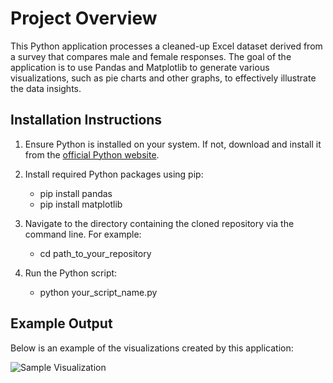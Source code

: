 # Project Overview

This Python application processes a cleaned-up Excel dataset derived from a survey that compares male and female responses. 
The goal of the application is to use Pandas and Matplotlib to generate various visualizations, such as pie charts and other graphs, to effectively illustrate the data insights.

## Installation Instructions

1. Ensure Python is installed on your system. If not, download and install it from the [official Python website](https://www.python.org/downloads/).
2. Install required Python packages using pip:
	- pip install pandas
	- pip install matplotlib
	
3. Navigate to the directory containing the cloned repository via the command line. For example:
	- cd path_to_your_repository

4. Run the Python script:
	- python your_script_name.py

## Example Output

Below is an example of the visualizations created by this application:

<img src="path_to_your_image.png" alt="Sample Visualization">
